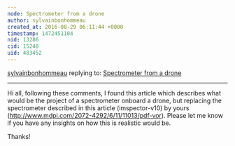 ```yaml
---
node: Spectrometer from a drone
author: sylvainbonhommeau
created_at: 2016-08-29 06:11:44 +0000
timestamp: 1472451104
nid: 13286
cid: 15248
uid: 483452
---
```




[sylvainbonhommeau](../profile/sylvainbonhommeau) replying to: [Spectrometer from a drone](../notes/sylvainbonhommeau/07-13-2016/spectrometer-from-a-drone)

----
Hi all,
following these comments, I found this article which describes what would be the project of a spectrometer onboard a drone, but replacing the spectrometer  described in this article (imspector-v10) by yours (http://www.mdpi.com/2072-4292/6/11/11013/pdf-vor). 
Please let me know if you have any insights on how this is realistic would be.

Thanks!
